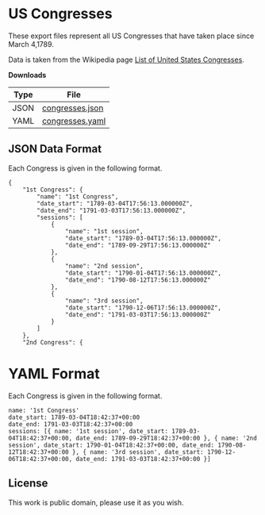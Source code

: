 
# US Congresses

These export files represent all US Congresses that have taken place since March 4,1789.

Data is taken from the Wikipedia page [List of United States Congresses](https://en.wikipedia.org/wiki/List_of_United_States_Congresses).

**Downloads**

| Type | File |
| --- | --- |
| JSON | [congresses.json](congresses.json) | 
| YAML | [congresses.yaml](congresses.yaml) | 

## JSON Data Format

Each Congress is given in the following format.

```
{
    "1st Congress": {
        "name": "1st Congress",
        "date_start": "1789-03-04T17:56:13.000000Z",
        "date_end": "1791-03-03T17:56:13.000000Z",
        "sessions": [
            {
                "name": "1st session",
                "date_start": "1789-03-04T17:56:13.000000Z",
                "date_end": "1789-09-29T17:56:13.000000Z"
            },
            {
                "name": "2nd session",
                "date_start": "1790-01-04T17:56:13.000000Z",
                "date_end": "1790-08-12T17:56:13.000000Z"
            },
            {
                "name": "3rd session",
                "date_start": "1790-12-06T17:56:13.000000Z",
                "date_end": "1791-03-03T17:56:13.000000Z"
            }
        ]
    },
    "2nd Congress": {
```

# YAML Format

Each Congress is given in the following format.

```
name: '1st Congress'
date_start: 1789-03-04T18:42:37+00:00
date_end: 1791-03-03T18:42:37+00:00
sessions: [{ name: '1st session', date_start: 1789-03-04T18:42:37+00:00, date_end: 1789-09-29T18:42:37+00:00 }, { name: '2nd session', date_start: 1790-01-04T18:42:37+00:00, date_end: 1790-08-12T18:42:37+00:00 }, { name: '3rd session', date_start: 1790-12-06T18:42:37+00:00, date_end: 1791-03-03T18:42:37+00:00 }]

```


## License

This work is public domain, please use it as you wish.

